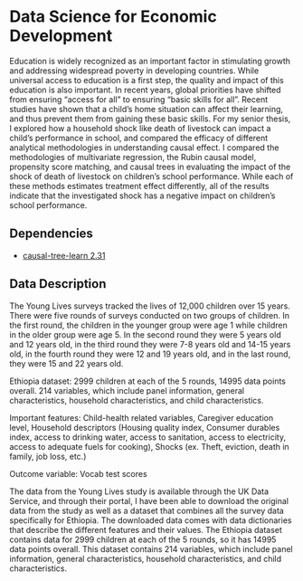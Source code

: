 # Data Science for Economic Development

Education is widely recognized as an important factor in stimulating growth and addressing widespread poverty in developing countries. While universal access to education is a first step, the quality and impact of this education is also important. In recent years, global priorities have shifted from ensuring “access for all” to ensuring “basic skills for all”. Recent studies have shown that a child’s home situation can affect their learning, and thus prevent them from gaining these basic skills. For my senior thesis, I explored how a household shock like death of livestock can impact a child’s performance in school, and compared the efficacy of different analytical methodologies in understanding causal effect. I compared the methodologies of multivariate regression, the Rubin causal model, propensity score matching, and causal trees in evaluating the impact of the shock of death of livestock on children’s school performance. While each of these methods estimates treatment effect differently, all of the results indicate that the investigated shock has a negative impact on children’s school performance.

## Dependencies
- [causal-tree-learn 2.31](https://pypi.org/project/causal-tree-learn/)

## Data Description

The Young Lives surveys tracked the lives of 12,000 children over 15 years. There were five rounds of surveys conducted on two groups of children. In the first round, the children in the younger group were age 1 while children in the older group were age 5. In the second round they were 5 years old and 12 years old, in the third round they were 7-8 years old and 14-15 years old, in the fourth round they were 12 and 19 years old, and in the last round, they were 15 and 22 years old. 

Ethiopia dataset: 2999 children at each of the 5 rounds, 14995 data points overall. 214 variables, which include panel information, general characteristics, household characteristics, and child characteristics. 

Important features: Child-health related variables, Caregiver education level, Household descriptors (Housing quality index, Consumer durables index, access to drinking water, access to sanitation, access to electricity, access to adequate fuels for cooking), Shocks (ex. Theft, eviction, death in family, job loss, etc.)

Outcome variable: Vocab test scores

The data from the Young Lives study is available through the UK Data Service, and through their portal, I have been able to download the original data from the study as well as a dataset that combines all the survey data specifically for Ethiopia. The downloaded data comes with data dictionaries that describe the different features and their values. The Ethiopia dataset contains data for 2999 children at each of the 5 rounds, so it has 14995 data points overall. This dataset contains 214 variables, which include panel information, general characteristics, household characteristics, and child characteristics. 


